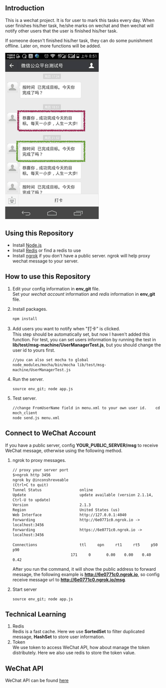 ## Introduction
This is a wechat project. It is for user to mark this tasks every day. When user finishes his/her task, he/she marks on wechat and then wechat will notify other users that the user is finished his/her task.

If someone doesn't finished his/her task, they can do some punishment offline. Later on, more functions will be added.

<img src="./sample.jpg" width="300">

## Using this Repository
* Install [Node.js](https://nodejs.org/en/)
* Install [Redis](http://redis.io/download) or find a redis to use
* Install [ngrok](https://ngrok.com/download) if you don't have a public server. ngrok will help proxy wechat message to your server.

## How to use this Repository
1. Edit your config information in **env_git** file.  
	Set your *wechat account* information and *redis* information in **env_git** file.
2. Install packages. 

	```
	npm install
	``` 
3. Add users you want to notify when "打卡" is clicked.  
	This step should be automatically set, but now I haven't added this function. For test, you can set users information by running the test in **lib/test/msg-machine/UserManagerTest.js**, but you should change the user id to yours first.

	```
	//you can also set mocha to global	
	node_modules/mocha/bin/mocha lib/test/msg-machine/UserManagerTest.js
	```
4. Run the server.

	```
	source env_git; node app.js
	```
5. Test server.

	```
	//change FromUserName field in menu.xml to your own user id.	cd moch_client
	node send.js menu.xml
	```
	
## Connect to WeChat Account

If you have a public server, config **YOUR_PUBLIC_SERVER/msg** to receive WeChat message, otherwise using the following method.

1. ngrok to proxy messages.

	```
	// proxy your server port
	$>ngrok http 3456
	ngrok by @inconshreveable                                             (Ctrl+C to quit)                                                                              
	Tunnel Status                 online                                                  
	Update                        update available (version 2.1.14, Ctrl-U to update)     
	Version                       2.1.3                                                   
	Region                        United States (us)                                      
	Web Interface                 http://127.0.0.1:4040                                   
	Forwarding                    http://6e0771c0.ngrok.io -> localhost:3456              
	Forwarding                    https://6e0771c0.ngrok.io -> localhost:3456             
                                                                                      
	Connections                   ttl     opn     rt1     rt5     p50     p90             
                              171     0       0.00    0.00    0.40    0.42  
	```
	After you run the command, it will show the public address to forward message, the following example is **http://6e0771c0.ngrok.io**, so config receive message url to **http://6e0771c0.ngrok.io/msg**.

2. Start server

	```
	source env_git; node app.js
	```
	
## Technical Learning
1. Redis  
	Redis is a fast cache. Here we use **SortedSet** to filter duplicated message, **HashSet** to store user information.
2. Token  
	We use token to access WeChat API, how about manage the token distributely. Here we also use redis to store the token value.
	
## WeChat API
WeChat API can be found [here](https://mp.weixin.qq.com/wiki?t=resource/res_main&id=mp1474632113_xQVCl&token=&lang=zh_CN)  



